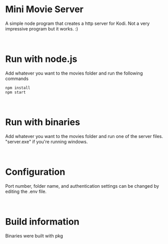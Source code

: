 # Mini Movie Server

A simple node program that creates a http server for Kodi.
Not a very impressive program but it works. :)

<br>

# Run with node.js
Add whatever you want to the movies folder and run the following commands

```
npm install
npm start
```

<br>

# Run with binaries
Add whatever you want to the movies folder and run one of the server files. "server.exe" if you're running windows.

<br>

# Configuration
Port number, folder name, and authentication settings can be changed by editing the .env file.

<br>

# Build information
Binaries were built with pkg
